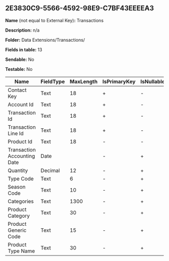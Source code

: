 ## 2E3830C9-5566-4592-98E9-C7BF43EEEEA3

**Name** (not equal to External Key)**:** Transactions

**Description:** n/a

**Folder:** Data Extensions/Transactions/

**Fields in table:** 13

**Sendable:** No

**Testable:** No

| Name | FieldType | MaxLength | IsPrimaryKey | IsNullable | DefaultValue |
| --- | --- | --- | --- | --- | --- |
| Contact Key | Text | 18 | + | - |  |
| Account Id | Text | 18 | + | - |  |
| Transaction Id | Text | 18 | + | - |  |
| Transaction Line Id | Text | 18 | + | - |  |
| Product Id | Text | 18 | - | - |  |
| Transaction Accounting Date | Date |  | - | + |  |
| Quantity | Decimal | 12 | - | + |  |
| Type Code | Text | 6 | - | + |  |
| Season Code | Text | 10 | - | + |  |
| Categories | Text | 1300 | - | + |  |
| Product Category | Text | 30 | - | + |  |
| Product Generic Code | Text | 15 | - | + |  |
| Product Type Name | Text | 30 | - | + |  |
